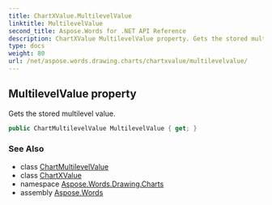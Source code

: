 ```yaml
---
title: ChartXValue.MultilevelValue
linktitle: MultilevelValue
second_title: Aspose.Words for .NET API Reference
description: ChartXValue MultilevelValue property. Gets the stored multilevel value in C#.
type: docs
weight: 80
url: /net/aspose.words.drawing.charts/chartxvalue/multilevelvalue/
---
```

## MultilevelValue property

Gets the stored multilevel value.

```csharp
public ChartMultilevelValue MultilevelValue { get; }
```

### See Also

* class [ChartMultilevelValue](../../chartmultilevelvalue/)
* class [ChartXValue](../)
* namespace [Aspose.Words.Drawing.Charts](../../chartxvalue/)
* assembly [Aspose.Words](../../../)

